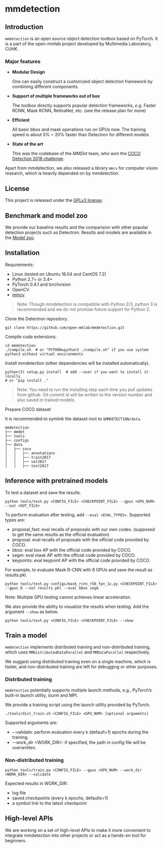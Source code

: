 
# mmdetection

## Introduction

`mmdetection` is an open source object detection toolbox based on PyTorch. It is
a part of the open-mmlab project developed by Multimedia Laboratory, CUHK.

### Major features

- **Modular Design**

  One can easily construct a customized object detection framework by combining different components. 
  
- **Support of multiple frameworks out of box**

  The toolbox directly supports popular detection frameworks, *e.g.* Faster RCNN, Mask RCNN, RetinaNet, etc. (see the release plan for more)

- **Efficient**

  All basic bbox and mask operations run on GPUs now.
  The training speed is about 5% ~ 20% faster than Detectron for different models.
  
- **State of the art**

  This was the codebase of the *MMDet* team, who won the [COCO Detection 2018 challenge](http://cocodataset.org/#detection-leaderboard). 

Apart from mmdetection, we also released a library `mmcv` for computer vision research,
which is heavily depended on by mmdetection.

## License

This project is released under the [GPLv3 license](LICENSE).

## Benchmark and model zoo

We provide our baseline results and the comparision with other popular detection projects
such as Detectron. Results and models are available in the [Model zoo](MODEL_ZOO.md).

## Installation

Requirements:

- Linux (tested on Ubuntu 16.04 and CentOS 7.2)
- Python 2.7+ or 3.4+
- PyTorch 0.4.1 and torchvision
- OpenCV
- [mmcv](https://github.com/open-mmlab/mmcv)

> Note: Though mmdetection is compatible with Python 2/3, python 3 is recommended and we do not promise future support for Python 2.

Clone the Detectron repository.

```shell
git clone https://github.com/open-mmlab/mmdetection.git
```

Compile cuda extensions.

```shell
cd mmdetection
./compile.sh  # or "PYTHON=python3 ./compile.sh" if you use system python3 without virtual environments
```

Install mmdetection (other dependencies will be installed automatically).

```shell
python(3) setup.py install  # add --user if you want to install it locally
# or "pip install ."
```

> Note: You need to run the installing step each time you pull updates from github. Git commit id will be written to the version number and also saved in trained models.

Prepare COCO dataset

It is recommended to symlink the dataset root to `$MMDETECTION/data`.

```
mmdetection
├── mmdet
├── tools
├── configs
├── data
│   ├── coco
│   │   ├── annotations
│   │   ├── train2017
│   │   ├── val2017
│   │   ├── test2017

```


## Inference with pretrained models

To test a dataset and save the results.

```shell
python tools/test.py <CONFIG_FILE> <CHECKPOINT_FILE> --gpus <GPU_NUM> --out <OUT_FILE>
```

To perform evaluation after testing, add `--eval <EVAL_TYPES>`. Supported types are:

- proposal_fast: eval recalls of proposals with our own codes. (supposed to get the same results as the official evaluation)
- proposal: eval recalls of proposals with the official code provided by COCO.
- bbox: eval box AP with the official code provided by COCO.
- segm: eval mask AP with the official code provided by COCO.
- keypoints: eval keypoint AP with the official code provided by COCO.

For example, to evaluate Mask R-CNN with 8 GPUs and save the result as results.pkl.

```shell
python tools/test.py configs/mask_rcnn_r50_fpn_1x.py <CHECKPOINT_FILE> --gpus 8 --out results.pkl --eval bbox segm
```

Note: Multiple GPU testing cannot achieves linear acceleration.

We also provide the ability to visualize the results when testing. Add the argument `--show` as below.

```shell
python tools/test.py <CONFIG_FILE> <CHECKPOINT_FILE> --show
```


## Train a model

`mmdetection` implements distributed training and non-distributed training,
which uses `MMDistributedDataParallel` and `MMDataParallel` respectively.

We suggest using distributed training even on a single machine, which is faster,
and non-distributed training are left for debugging or other purposes.

### Distributed training

`mmdetection` potentially supports multiple launch methods, e.g., PyTorch’s built-in launch utility, slurm and MPI.

We provide a training script using the launch utility provided by PyTorch.

```shell
./tools/dist_train.sh <CONFIG_FILE> <GPU_NUM> [optional arguments]
```

Supported arguments are:

- --validate: perform evaluation every k (default=1) epochs during the training.
- --work_dir <WORK_DIR>: if specified, the path in config file will be overwritten.

### Non-distributed training

```shell
python tools/train.py <CONFIG_FILE> --gpus <GPU_NUM> --work_dir <WORK_DIR> --validate
```

Expected results in WORK_DIR:

- log file
- saved checkpoints (every k epochs, defaults=1)
- a symbol link to the latest checkpoint


## High-level APIs

We are working on a set of high-level APIs to make it more convenient to
integrate mmdetection into other projects or act as a hands-on tool for
beginners.
